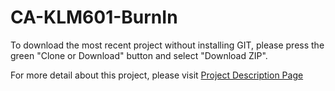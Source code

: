 # CA-KLM601-BurnIn

To download the most recent project without installing GIT, please press the green "Clone or Download" button and select "Download ZIP".

For more detail about this project, please visit <a href="http://tibbo.com/programmable/applications/examples/klm610.html" target="_blank">Project Description Page</a>
